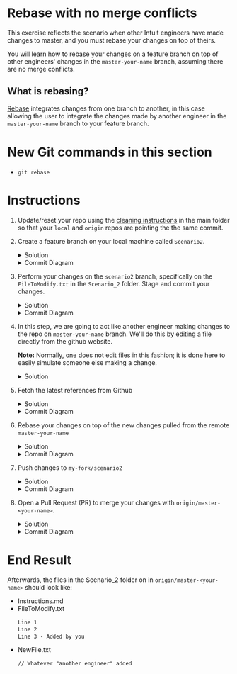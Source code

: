 # Rebase with no merge conflicts 

This exercise reflects the scenario when other Intuit engineers have made changes to master, and you must rebase your changes on top of theirs.

You will learn how to rebase your changes on a feature branch on top of other engineers' changes in the `master-your-name` branch, assuming there are no merge conflicts. 

## What is rebasing?
[Rebase](https://www.git-tower.com/learn/git/glossary/rebase) integrates changes from one branch to another, in this case allowing the user to integrate the changes made by another engineer in the `master-your-name` branch to your feature branch. 

# New Git commands in this section
* `git rebase`

# Instructions
1. Update/reset your repo using the [cleaning instructions](https://github.intuit.com/Albertasaurus/git-practice/blob/master/Cleaning.md) in the main folder so that your `local` and `origin` repos are pointing the the same commit.
1. Create a feature branch on your local machine called `Scenario2`.
    <details>
    <summary>Solution</summary>
    
    ```console
    $ git checkout -b scenario2
    ```
    </details>

    <details>
    <summary>Commit Diagram</summary>

    ```
    Our local repo:
    
    A---B master-your-name, scenario2


    Remote my-fork:
    
    <nothing relevent to show>
    

    Remote origin:
    
    A---B master-your-name
    ```
    </details>
1. Perform your changes on the `scenario2` branch, specifically on the  `FileToModify.txt` in the `Scenario_2` folder. Stage and commit your changes. 
    <details>
    <summary>Solution</summary>
    
    1. Add a Line 3 to `FileToModify.txt`
        ```
        Line 1 
        Line 2
        Line 3 - Added by you 
        ```
    1. Stage and commit your changes 
        ```console
        $ git stage -A
        $ git commit -m "Added a new line"
        ```
    </details>

    <details>
    <summary>Commit Diagram</summary>

    ```
    Our local repo:
    
          D scenario2
         /
    A---B master-your-name
    

    Remote my-fork:
    
    <nothing relevent to show>
    

    Remote origin:
    
    A---B master-your-name
    ```
    </details>
1. In this step, we are going to act like another engineer making changes to the repo on `master-your-name` branch.  We'll do this by editing a file directly from the github website.  

    **Note:** Normally, one does not edit files in this fashion; it is done here to easily simulate someone else making a change.

    <details>
    <summary>Solution</summary>

    1. Navigate to the [Scenario_2](https://github.intuit.com/Albertasaurus/git-practice/tree/master/Scenario_2) folder in `origin`.
    1. From the `branch` dropdown, choose `master-your-name`.
    1. Click the "Create new file" button 
    ![create new file](img/s2.4_newFile.png)
    1. Name your file `NewFile.txt` and add some text (doesn't matter what).
    ![create new file](img/s2.4_newFileName.png)
    1. Click "Commit changes"
    </details>

1. Fetch the latest references from Github
    <details>
    <summary>Solution</summary>

    Refresh your local repo's pointers to `origin` with the command
    ```console
    $ git fetch origin
    ```
    More details about `git fetch` can be found in Step 6 of [Scenario 1](https://github.intuit.com/Albertasaurus/git-practice/tree/master/Scenario_1/#Instructions)
    </details>

    <details>
    <summary>Commit Diagram</summary>
   
    The commit that contains the other engineer's changes will be represented in `C` in the following diagrams.
    
    Recall: Use the command `git log origin/master-your-name` if the branch does not appear with `git log`. 
    
    Alternatively, this may be visualized more easily in a Git GUI such as Tower or Sourcetree. Be sure to `fetch` your changes.
    ```
    Our local repo:
    
          D scenario2
         /
    A---B master-your-name
    

    Remote my-fork:
    
    <nothing relevent to show>
    

    Remote origin:

          C another-engineer
         /
    A---B master-your-name
    ```
    </details>
1. Rebase your changes on top of the new changes pulled from the remote `master-your-name`
    <details>
    <summary>Solution</summary>
    
    1. Update `master-your-name` with the latest changes from Git
        ```console
        $ git checkout master-your-name
        $ git pull origin master-your-name 
        $ git checkout scenario2
        ```
    1. Rebase your changes on top of the new changes made by another engineer in master-your-name
        ```console
        $ git rebase master-your-name
        ```
    </details>

    <details>
    <summary>Commit Diagram</summary>

    Observe that your commit, `D` now has a different commit number (check using `git log`). We will refer to the rebased commit as `D'`. Commit `D'` is stacked on top of `C`.
    ```
    Our local repo:

              D' scenario 2
             /
    A---B---C another engineer 
    

    Remote my-fork:
    
    <nothing relevent to show>
    

    Remote origin:
    
          C another-engineer
         /
    A---B master-your-name
    ```
    </details>
1. Push changes to `my-fork/scenario2`
    <details>
    <summary>Solution</summary>
    
    Push your changes to Github
    ```console
    $ git push -u my-fork scenario2 
    ```
    </details>

    <details>
    <summary>Commit Diagram</summary>

    **Note:**: the commit diagram for remote repos will not appear correctly until you update references with `git fetch`. 

    ```
    Our local repo:

              D' scenario2
             /
    A---B---C another engineer 
    

    Remote my-fork:

              D' scenario2
             /
    A---B---C another engineer 
    

    Remote origin:
    
          C another-engineer
         /
    A---B master-your-name
    ```
    </details>
1. Open a Pull Request (PR) to merge your changes with `origin/master-<your-name>`. 
    <details>
    <summary>Solution</summary>

    Open a Pull Request on Githunb to merge changes from `my-fork/scenario2` to `origin/master-your-name`. 
    </details>

    <details>
    <summary>Commit Diagram</summary>
    
    After `git fetch`, your log should look like the following. Note that `D'` becomes `D''` (the commit hash changes again) because of the squash.

    ```
    our local repo:
    
    A---B---C---D' master-your-name


    Remote my-fork:
    
    A---B---C---D'' scenario2
    
    
    Remote origin:

    A---B---C---D'' master-your-name
    ```
    </details>
    
# End Result
Afterwards, the files in the Scenario_2 folder on in `origin/master-<your-name>` should look like:

* Instructions.md
* FileToModify.txt
    ```
    Line 1 
    Line 2
    Line 3 - Added by you 
    ```
* NewFile.txt
    ```
    // Whatever "another engineer" added
    ```
